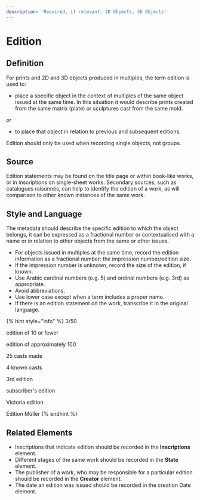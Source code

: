 ```yaml
---
description: 'Required, if relevant: 2D Objects, 3D Objects'
---
```


# Edition

## **Definition**

For prints and 2D and 3D objects produced in multiples, the term edition is used to:

* place a specific object in the context of multiples of the same object issued at the same time. In this situation it would describe prints created from the same matrix \(plate\) or sculptures cast from the same mold. 

_or_

* to place that object in relation to previous and subsequent editions.

Edition should only be used when recording single objects, not groups. 

## Source

Edition statements may be found on the title page or within book-like works, or in inscriptions on single-sheet works. Secondary sources, such as catalogues raisonnés, can help to identify the edition of a work, as will comparison to other known instances of the same work.

## Style and Language

The metadata should describe the specific edition to which the object belongs, it can be expressed as a fractional number or contextualised with a name or in relation to other objects from the same or other issues. 

* For objects issued in multiples at the same time, record the edition information as a fractional number: the impression number/edition size.
* If the impression number is unknown, record the size of the edition, if known.
* Use Arabic cardinal numbers \(e.g. 5\) and ordinal numbers \(e.g. 3rd\) as appropriate.
* Avoid abbreviations.
* Use lower case except when a term includes a proper name.
* If there is an edition statement on the work, transcribe it in the original language.

{% hint style="info" %}
3/50

edition of 10 or fewer

edition of approximately 100

25 casts made

4 known casts

3rd edition

subscriber's edition

Victoria edition

Édition Müller
{% endhint %}

## Related Elements

* Inscriptions that indicate edition should be recorded in the **Inscriptions** element.  
* Different stages of the same work should be recorded in the **State** element.  
* The publisher of a work, who may be responsible for a particular edition should be recorded in the **Creator** element.  
* The date an edition was issued should be recorded in the creation Date element. 

